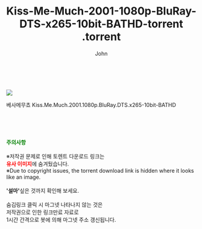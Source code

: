 ﻿---
layout: post
title:  "                   Kiss-Me-Much-2001-1080p-BluRay-DTS-x265-10bit-BATHD-torrent                .torrent"
author: John
categories: [ 영화 ]
tags: [  ]
image: https://torrentrj59.com/uploadfile/full/b34cbfc155d8fe46686828533bf4cc4dc617e325.jpg 
description: "                   Kiss-Me-Much-2001-1080p-BluRay-DTS-x265-10bit-BATHD-torrent                 torrent 정보 공유"
toc: true
toc_sticky: true
---

<br>
<p><img src="https://torrentrj59.com/uploadfile/full/b34cbfc155d8fe46686828533bf4cc4dc617e325.jpg"/></p>
 베사메무쵸 Kiss.Me.Much.2001.1080p.BluRay.DTS.x265-10bit-BATHD    
    
<br><br><br>
<p data-ke-size="size16"><b><span style="color: green;">주의사항</span></b><br /><br />※저작권 문제로 인해 토렌트 다운로드 링크는<br /><b><span style="color: red;">유사 이미지</span></b>에 숨겨뒀습니다.<br />※Due to copyright issues, the torrent download link is hidden where it looks like an image.<br /><br /><b>'설마'</b>싶은 것까지 확인해 보세요.<br /><br />숨김링크 클릭 시 마그넷 나타나지 않는 것은<br />저작권으로 인한 링크만료 자료로<br />1시간 간격으로 봇에 의해 마그넷 주소 갱신됩니다.</p>
